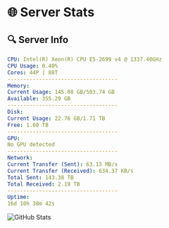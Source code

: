 # 🌐 Server Stats
## 🔍 Server Info
```yaml
CPU: Intel(R) Xeon(R) CPU E5-2699 v4 @ 1337.40GHz
CPU Usage: 0.40%
Cores: 44P | 88T
-----------------------------------
Memory:
Current Usage: 145.08 GB/503.74 GB
Available: 355.29 GB
-----------------------------------
Disk:
Current Usage: 22.76 GB/1.71 TB
Free: 1.60 TB
-----------------------------------
GPU:
No GPU detected
-----------------------------------
Network:
Current Transfer (Sent): 63.13 MB/s
Current Transfer (Received): 634.37 KB/s
Total Sent: 143.38 TB
Total Received: 2.19 TB
-----------------------------------
Uptime:
16d 10h 38m 42s
```
![GitHub Stats](https://img.shields.io/badge/Updated-2025-02-24_09:22:00-blue)
